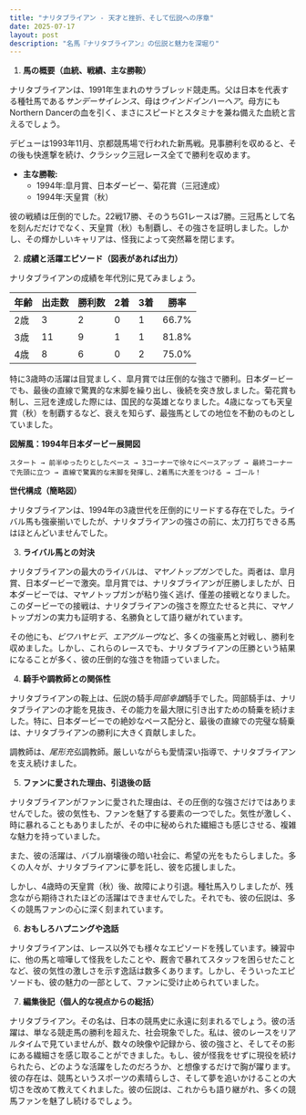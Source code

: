 ```yaml
---
title: "ナリタブライアン - 天才と挫折、そして伝説への序章"
date: 2025-07-17
layout: post
description: "名馬『ナリタブライアン』の伝説と魅力を深堀り"
---
```


1. **馬の概要（血統、戦績、主な勝鞍）**

ナリタブライアンは、1991年生まれのサラブレッド競走馬。父は日本を代表する種牡馬である*サンデーサイレンス*、母は*ウインドインハーヘア*。母方にもNorthern Dancerの血を引く、まさにスピードとスタミナを兼ね備えた血統と言えるでしょう。

デビューは1993年11月、京都競馬場で行われた新馬戦。見事勝利を収めると、その後も快進撃を続け、クラシック三冠レース全てで勝利を収めます。

* **主な勝鞍:**
    * 1994年:皐月賞、日本ダービー、菊花賞（三冠達成）
    * 1994年:天皇賞（秋）


彼の戦績は圧倒的でした。22戦17勝、そのうちG1レースは7勝。三冠馬として名を刻んだだけでなく、天皇賞（秋）も制覇し、その強さを証明しました。しかし、その輝かしいキャリアは、怪我によって突然幕を閉じます。


2. **成績と活躍エピソード（図表があれば出力）**

ナリタブライアンの成績を年代別に見てみましょう。

| 年齢 | 出走数 | 勝利数 | 2着 | 3着 | 勝率 |
|---|---|---|---|---|---|
| 2歳 | 3 | 2 | 0 | 1 | 66.7% |
| 3歳 | 11 | 9 | 1 | 1 | 81.8% |
| 4歳 | 8 | 6 | 0 | 2 | 75.0% |


特に3歳時の活躍は目覚ましく、皐月賞では圧倒的な強さで勝利。日本ダービーでも、最後の直線で驚異的な末脚を繰り出し、後続を突き放しました。菊花賞も制し、三冠を達成した際には、国民的な英雄となりました。4歳になっても天皇賞（秋）を制覇するなど、衰えを知らず、最強馬としての地位を不動のものとしていました。


**図解風：1994年日本ダービー展開図**

```
スタート → 前半ゆったりとしたペース → 3コーナーで徐々にペースアップ → 最終コーナーで先頭に立つ → 直線で驚異的な末脚を発揮し、2着馬に大差をつける → ゴール！
```

**世代構成（簡略図）**

ナリタブライアンは、1994年の3歳世代を圧倒的にリードする存在でした。ライバル馬も強豪揃いでしたが、ナリタブライアンの強さの前に、太刀打ちできる馬はほとんどいませんでした。


3. **ライバル馬との対決**

ナリタブライアンの最大のライバルは、*マヤノトップガン*でした。両者は、皐月賞、日本ダービーで激突。皐月賞では、ナリタブライアンが圧勝しましたが、日本ダービーでは、マヤノトップガンが粘り強く逃げ、僅差の接戦となりました。このダービーでの接戦は、ナリタブライアンの強さを際立たせると共に、マヤノトップガンの実力も証明する、名勝負として語り継がれています。


その他にも、*ビワハヤヒデ*、*エアグルーヴ*など、多くの強豪馬と対戦し、勝利を収めました。しかし、これらのレースでも、ナリタブライアンの圧勝という結果になることが多く、彼の圧倒的な強さを物語っていました。


4. **騎手や調教師との関係性**

ナリタブライアンの鞍上は、伝説の騎手*岡部幸雄*騎手でした。岡部騎手は、ナリタブライアンの才能を見抜き、その能力を最大限に引き出すための騎乗を続けました。特に、日本ダービーでの絶妙なペース配分と、最後の直線での完璧な騎乗は、ナリタブライアンの勝利に大きく貢献しました。

調教師は、*尾形充弘*調教師。厳しいながらも愛情深い指導で、ナリタブライアンを支え続けました。


5. **ファンに愛された理由、引退後の話**

ナリタブライアンがファンに愛された理由は、その圧倒的な強さだけではありませんでした。彼の気性も、ファンを魅了する要素の一つでした。気性が激しく、時に暴れることもありましたが、その中に秘められた繊細さも感じさせる、複雑な魅力を持っていました。

また、彼の活躍は、バブル崩壊後の暗い社会に、希望の光をもたらしました。多くの人々が、ナリタブライアンに夢を託し、彼を応援しました。

しかし、4歳時の天皇賞（秋）後、故障により引退。種牡馬入りしましたが、残念ながら期待されたほどの活躍はできませんでした。それでも、彼の伝説は、多くの競馬ファンの心に深く刻まれています。


6. **おもしろハプニングや逸話**

ナリタブライアンは、レース以外でも様々なエピソードを残しています。練習中に、他の馬と喧嘩して怪我をしたことや、厩舎で暴れてスタッフを困らせたことなど、彼の気性の激しさを示す逸話は数多くあります。しかし、そういったエピソードも、彼の魅力の一部として、ファンに受け止められていました。


7. **編集後記（個人的な視点からの総括）**

ナリタブライアン。その名は、日本の競馬史に永遠に刻まれるでしょう。彼の活躍は、単なる競走馬の勝利を超えた、社会現象でした。私は、彼のレースをリアルタイムで見ていませんが、数々の映像や記録から、彼の強さと、そしてその影にある繊細さを感じ取ることができました。もし、彼が怪我をせずに現役を続けられたら、どのような活躍をしたのだろうか、と想像するだけで胸が躍ります。彼の存在は、競馬というスポーツの素晴らしさ、そして夢を追いかけることの大切さを改めて教えてくれました。彼の伝説は、これからも語り継がれ、多くの競馬ファンを魅了し続けるでしょう。
